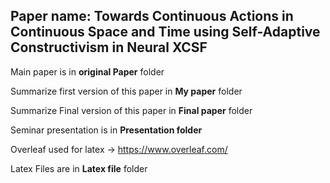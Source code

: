 ## Paper name: Towards Continuous Actions in Continuous Space and Time using Self-Adaptive Constructivism in Neural XCSF

Main paper is in **original Paper** folder 

Summarize first version of this paper in **My paper** folder

Summarize Final version of this paper in **Final paper** folder

Seminar presentation is in **Presentation folder**

Overleaf used for latex -> https://www.overleaf.com/

Latex Files are in **Latex file** folder
